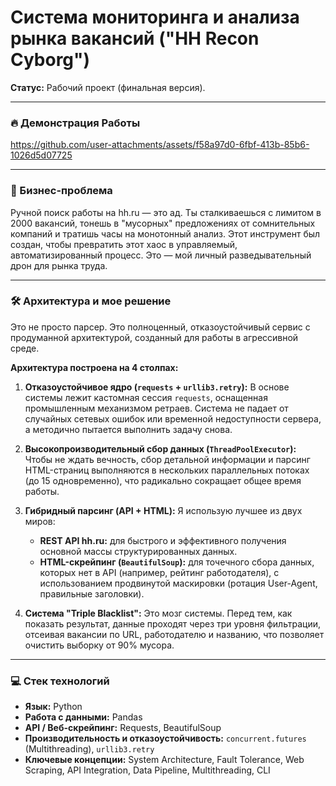 # Система мониторинга и анализа рынка вакансий ("HH Recon Cyborg")

**Статус:** Рабочий проект (финальная версия).

---

### 🔥 Демонстрация Работы



https://github.com/user-attachments/assets/f58a97d0-6fbf-413b-85b6-1026d5d07725



---

### 🎯 Бизнес-проблема

Ручной поиск работы на hh.ru — это ад. Ты сталкиваешься с лимитом в 2000 вакансий, тонешь в "мусорных" предложениях от сомнительных компаний и тратишь часы на монотонный анализ. Этот инструмент был создан, чтобы превратить этот хаос в управляемый, автоматизированный процесс. Это — мой личный разведывательный дрон для рынка труда.

---

### 🛠️ Архитектура и мое решение

Это не просто парсер. Это полноценный, отказоустойчивый сервис с продуманной архитектурой, созданный для работы в агрессивной среде.

**Архитектура построена на 4 столпах:**

1.  **Отказоустойчивое ядро (`requests` + `urllib3.retry`):** В основе системы лежит кастомная сессия `requests`, оснащенная промышленным механизмом ретраев. Система не падает от случайных сетевых ошибок или временной недоступности сервера, а методично пытается выполнить задачу снова.

2.  **Высокопроизводительный сбор данных (`ThreadPoolExecutor`):** Чтобы не ждать вечность, сбор детальной информации и парсинг HTML-страниц выполняются в нескольких параллельных потоках (до 15 одновременно), что радикально сокращает общее время работы.

3.  **Гибридный парсинг (API + HTML):** Я использую лучшее из двух миров:
    *   **REST API hh.ru:** для быстрого и эффективного получения основной массы структурированных данных.
    *   **HTML-скрейпинг (`BeautifulSoup`):** для точечного сбора данных, которых нет в API (например, рейтинг работодателя), с использованием продвинутой маскировки (ротация User-Agent, правильные заголовки).

4.  **Система "Triple Blacklist":** Это мозг системы. Перед тем, как показать результат, данные проходят через три уровня фильтрации, отсеивая вакансии по URL, работодателю и названию, что позволяет очистить выборку от 90% мусора.

---

### 💻 Стек технологий

*   **Язык:** Python
*   **Работа с данными:** Pandas
*   **API / Веб-скрейпинг:** Requests, BeautifulSoup
*   **Производительность и отказоустойчивость:** `concurrent.futures` (Multithreading), `urllib3.retry`
*   **Ключевые концепции:** System Architecture, Fault Tolerance, Web Scraping, API Integration, Data Pipeline, Multithreading, CLI
